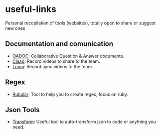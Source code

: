 # useful-links
Personal recopilation of tools (websites), totally open to share or suggest new ones

## Documentation and comunication

- [QADOC](https://www.qadoc.app/): Collaborative Question & Answer documents.
- [Claap](https://www.claap.io/): Record videos to share to the team.
- [Loom](https://www.loom.com/): Record aync videos to the team.

## Regex

- [Rubular](https://rubular.com/): Tool to help you to create regex, focus on ruby.

## Json Tools
- [Transform](https://transform.tools/): Useful tool to auto-transform json to code or anything you need.

